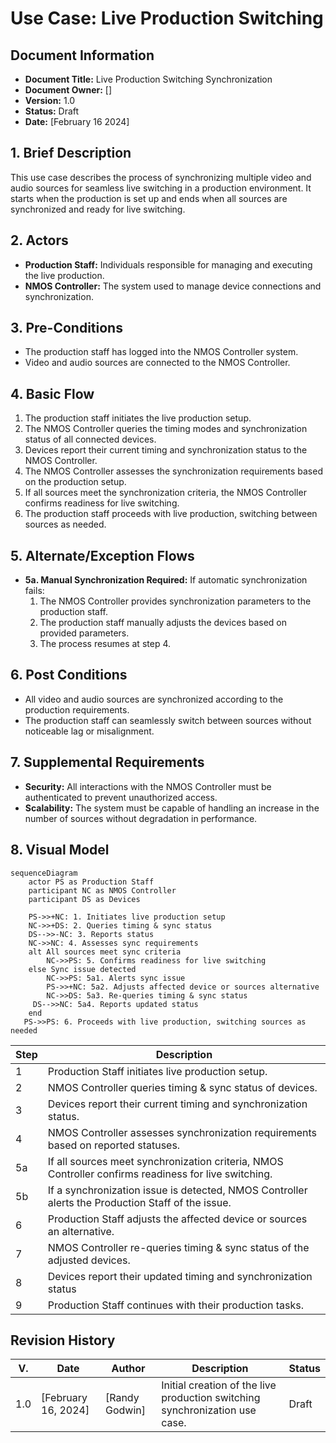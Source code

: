 # Use Case: Live Production Switching

## Document Information

- **Document Title:** Live Production Switching Synchronization
- **Document Owner:** []
- **Version:** 1.0
- **Status:** Draft
- **Date:** [February 16 2024]

## 1. Brief Description

This use case describes the process of synchronizing multiple video and audio sources for seamless live switching in a production environment. It starts when the production is set up and ends when all sources are synchronized and ready for live switching.  

## 2. Actors

- **Production Staff:** Individuals responsible for managing and executing the live production.
- **NMOS Controller:** The system used to manage device connections and synchronization.

## 3. Pre-Conditions

- The production staff has logged into the NMOS Controller system.
- Video and audio sources are connected to the NMOS Controller.

## 4. Basic Flow

1. The production staff initiates the live production setup.
2. The NMOS Controller queries the timing modes and synchronization status of all connected devices.
3. Devices report their current timing and synchronization status to the NMOS Controller.
4. The NMOS Controller assesses the synchronization requirements based on the production setup.
5. If all sources meet the synchronization criteria, the NMOS Controller confirms readiness for live switching.
6. The production staff proceeds with live production, switching between sources as needed.

## 5. Alternate/Exception Flows

- **5a. Manual Synchronization Required:** If automatic synchronization fails:
    1. The NMOS Controller provides synchronization parameters to the production staff.
    2. The production staff manually adjusts the devices based on provided parameters.
    3. The process resumes at step 4.

## 6. Post Conditions

- All video and audio sources are synchronized according to the production requirements.
- The production staff can seamlessly switch between sources without noticeable lag or misalignment.

## 7. Supplemental Requirements

- **Security:** All interactions with the NMOS Controller must be authenticated to prevent unauthorized access.
- **Scalability:** The system must be capable of handling an increase in the number of sources without degradation in performance.

## 8. Visual Model

```mermaid
sequenceDiagram
    actor PS as Production Staff
    participant NC as NMOS Controller
    participant DS as Devices
 
    PS->>+NC: 1. Initiates live production setup
    NC->>+DS: 2. Queries timing & sync status
    DS-->>-NC: 3. Reports status
    NC->>NC: 4. Assesses sync requirements
    alt All sources meet sync criteria
        NC->>PS: 5. Confirms readiness for live switching
    else Sync issue detected
        NC->>PS: 5a1. Alerts sync issue
        PS->>+NC: 5a2. Adjusts affected device or sources alternative
        NC->>DS: 5a3. Re-queries timing & sync status
     DS-->>NC: 5a4. Reports updated status
    end
   PS->>PS: 6. Proceeds with live production, switching sources as needed
```

| Step | Description |
|------|-------------|
| 1    | Production Staff initiates live production setup. |
| 2    | NMOS Controller queries timing & sync status of devices. |
| 3    | Devices report their current timing and synchronization status. |
| 4    | NMOS Controller assesses synchronization requirements based on reported statuses. |
| 5a   | If all sources meet synchronization criteria, NMOS Controller confirms readiness for live switching. |
| 5b   | If a synchronization issue is detected, NMOS Controller alerts the Production Staff of the issue. |
| 6    | Production Staff adjusts the affected device or sources an alternative. |
| 7    | NMOS Controller re-queries timing & sync status of the adjusted devices. |
| 8    | Devices report their updated timing and synchronization status |
| 9    | Production Staff continues with their production tasks.


## Revision History

| V. | Date | Author | Description | Status |
|---|---|---|---|---|
| 1.0 | [February 16, 2024] | [Randy Godwin] | Initial creation of the live production switching synchronization use case. | Draft |
